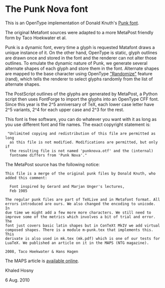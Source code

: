 The Punk Nova font
==================

This is an OpenType implementation of Donald Knuth's
[Punk font][1].

The original Metafont sources were adapted to a more MetaPost friendly
form by Taco Hoekwater et al.

Punk is a dynamic font, every time a glyph is requested Matafont draws
a unique instance of it. On the other hand, OpenType is static, glyph
outlines are drawn once and stored in the font and the renderer can not
alter those outlines. To emulate the dynamic nature of Punk, we generate
several alternate shapes of each glyph and store them in the font.
Alternate shapes are mapped to the base character using OpenType
["Randomize"][2] feature (rand), which tells the renderer to select
glyphs randomly from the list of alternate shapes.

The PostScript outlines of the glyphs are generated by MetaPost, a
Python script then uses FontForge to import the glyphs into an OpenType
CFF font. Since this year is the 2^5 anniversary of TeX, each lower case
letter have 2^5 variants, 2^4 for each upper case and 2^3 for the rest.

This font is free software, you can do whatever you want with it as long
as you use different font and file names. The exact copyright statement is:

     "Unlimited copying and redistribution of this file are permitted as long
      as this file is not modified. Modifications are permitted, but only if
      the resulting file is not named 'punknova.otf' and the (internal)
      fontname differs from 'Punk Nova'."

The MetaPost source has the following notice:

    This file is a merge of the original punk files by Donald Knuth, who
    added this comment:
    
      Font inspired by Gerard and Marjan Unger's lectures,
      Feb 1985

    The regular punk files are part of TeXLive and in Metafont format. All
    errors introduced are ours. We also changed the encoding to unicode. In
    due time we might add a few more more characters. We still need to
    improve some of the metrics which involves a bit of trial and error. The
    font just covers basic latin shapes but in ConTeXt MkIV we add virtual
    composed shapes. There is a module m-punk.tex that implements this. This
    derivate is also used in mk.tex (mk.pdf) which is one of our tests for
    LuaTeX. We published an article on it in the MAPS (NTG magazine).
    
    2008, Taco Hoekwater & Hans Hagen

The MAPS article is [available online][3].

[1]: http://tug.org/TUGboat/Articles/tb09-2/tb21knut.pdf
[2]: http://www.microsoft.com/typography/otspec/features_pt.htm#rand
[3]: http://www.ntg.nl/maps/37/

Khaled Hosny

6 Aug. 2010
